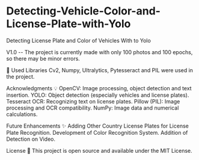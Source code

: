 # Detecting-Vehicle-Color-and-License-Plate-with-Yolo
Detecting License Plate and Color of Vehicles With to Yolo

V1.0 -- The project is currently made with only 100 photos and 100 epochs, so there may be minor errors.

🚀 Used Libraries
Cv2, Numpy, Ultralytics, Pytesseract and PIL were used in the project.

Acknowledgments 💡
OpenCV: Image processing, object detection and text insertion.
YOLO: Object detection (especially vehicles and license plates).
Tesseract OCR: Recognizing text on license plates.
Pillow (PIL): Image processing and OCR compatibility.
NumPy: Image data and numerical calculations.

Future Enhancements ✨
Adding Other Country License Plates for License Plate Recognition.
Development of Color Recognition System.
Addition of Detection on Video.

License 📝
This project is open source and available under the MIT License.
